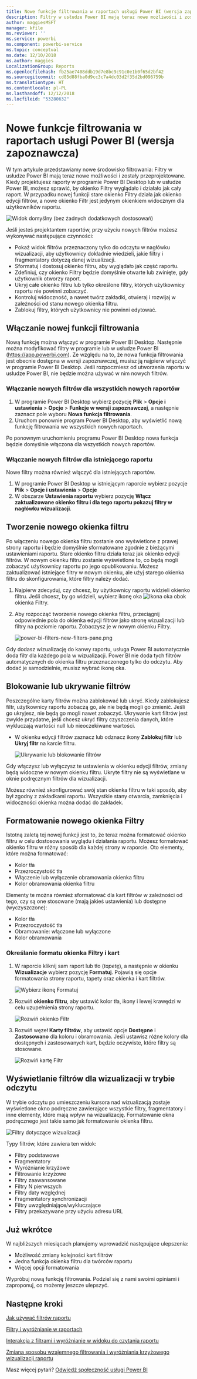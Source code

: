 ```yaml
---
title: Nowe funkcje filtrowania w raportach usługi Power BI (wersja zapoznawcza)
description: Filtry w usłudze Power BI mają teraz nowe możliwości i zostały przeprojektowane.
author: maggiesMSFT
manager: kfile
ms.reviewer: ''
ms.service: powerbi
ms.component: powerbi-service
ms.topic: conceptual
ms.date: 12/10/2018
ms.author: maggies
LocalizationGroup: Reports
ms.openlocfilehash: fb25ae7408ddb19d7e8bc9c91c0e1b0f65d2bf42
ms.sourcegitcommit: cd85d88fba0d9cc3c7a4dc03d2f35d2bd096759b
ms.translationtype: HT
ms.contentlocale: pl-PL
ms.lasthandoff: 12/12/2018
ms.locfileid: "53280632"
---
```

# <a name="the-new-filter-experience-in-power-bi-reports-preview"></a>Nowe funkcje filtrowania w raportach usługi Power BI (wersja zapoznawcza)

W tym artykule przedstawiamy nowe środowisko filtrowania: Filtry w usłudze Power BI mają teraz nowe możliwości i zostały przeprojektowane. Kiedy projektujesz raporty w programie Power BI Desktop lub w usłudze Power BI, możesz sprawić, by okienko Filtry wyglądało i działało jak cały raport. W przypadku nowej funkcji stare okienko Filtry działa jak okienko edycji filtrów, a nowe okienko Filtr jest jedynym okienkiem widocznym dla użytkowników raportu. 
 
![Widok domyślny (bez żadnych dodatkowych dostosowań)](media/power-bi-report-filter-preview/power-bi-filter-reading.png)

Jeśli jesteś projektantem raportów, przy użyciu nowych filtrów możesz wykonywać następujące czynności:

- Pokaż widok filtrów przeznaczony tylko do odczytu w nagłówku wizualizacji, aby użytkownicy dokładnie wiedzieli, jakie filtry i fragmentatory dotyczą danej wizualizacji.
- Sformatuj i dostosuj okienko filtru, aby wyglądało jak część raportu.
- Zdefiniuj, czy okienko Filtry będzie domyślnie otwarte lub zwinięte, gdy użytkownik otworzy raport.
- Ukryj całe okienko filtru lub tylko określone filtry, których użytkownicy raportu nie powinni zobaczyć.
- Kontroluj widoczność, a nawet twórz zakładki, otwieraj i rozwijaj w zależności od stanu nowego okienka filtru.
- Zablokuj filtry, których użytkownicy nie powinni edytować.

## <a name="turn-on-the-new-filter-experience"></a>Włączanie nowej funkcji filtrowania 

Nową funkcję można włączyć w programie Power BI Desktop. Następnie można modyfikować filtry w programie lub w usłudze Power BI (https://app.powerbi.com). Ze względu na to, że nowa funkcja filtrowania jest obecnie dostępna w wersji zapoznawczej, musisz ją najpierw włączyć w programie Power BI Desktop. Jeśli rozpoczniesz od utworzenia raportu w usłudze Power BI, nie będzie można używać w nim nowych filtrów.

### <a name="turn-on-new-filters-for-all-new-reports"></a>Włączanie nowych filtrów dla wszystkich nowych raportów

1. W programie Power BI Desktop wybierz pozycję **Plik** > **Opcje i ustawienia** > **Opcje** > **Funkcje w wersji zapoznawczej**, a następnie zaznacz pole wyboru **Nowa funkcja filtrowania**. 
2. Uruchom ponownie program Power BI Desktop, aby wyświetlić nową funkcję filtrowania we wszystkich nowych raportach.

Po ponownym uruchomieniu programu Power BI Desktop nowa funkcja będzie domyślnie włączona dla wszystkich nowych raportów.  

### <a name="turn-on-new-filters-for-an-existing-report"></a>Włączanie nowych filtrów dla istniejącego raportu

Nowe filtry można również włączyć dla istniejących raportów.

1. W programie Power BI Desktop w istniejącym raporcie wybierz pozycje **Plik** > **Opcje i ustawienia** > **Opcje**
2. W obszarze **Ustawienia raportu** wybierz pozycję **Włącz zaktualizowane okienko filtru i dla tego raportu pokazuj filtry w nagłówku wizualizacji**.

## <a name="build-the-new-filter-pane"></a>Tworzenie nowego okienka filtru

Po włączeniu nowego okienka filtru zostanie ono wyświetlone z prawej strony raportu i będzie domyślnie sformatowane zgodnie z bieżącymi ustawieniami raportu. Stare okienko filtru działa teraz jak okienko edycji filtrów. W nowym okienku filtru zostanie wyświetlone to, co będą mogli zobaczyć użytkownicy raportu po jego opublikowaniu. Możesz zaktualizować istniejące filtry w nowym okienku, ale użyj starego okienka filtru do skonfigurowania, które filtry należy dodać.

1. Najpierw zdecyduj, czy chcesz, by użytkownicy raportu widzieli okienko filtru. Jeśli chcesz, by go widzieli, wybierz ikonę oka ![Ikona oka](media/power-bi-report-filter-preview/power-bi-filter-off-eye-icon.png) obok okienka Filtry.

2. Aby rozpocząć tworzenie nowego okienka filtru, przeciągnij odpowiednie pola do okienka edycji filtrów jako stronę wizualizacji lub filtry na poziomie raportu. Zobaczysz je w nowym okienku Filtry.

    ![power-bi-filters-new-filters-pane.png](media/power-bi-report-filter-preview/power-bi-filters-new-filters-pane.png)

Gdy dodasz wizualizację do kanwy raportu, usługa Power BI automatycznie doda filtr dla każdego pola w wizualizacji. Power BI nie doda tych filtrów automatycznych do okienka filtru przeznaczonego tylko do odczytu. Aby dodać je samodzielnie, musisz wybrać ikonę oka.

 
## <a name="lock-or-hide-filters"></a>Blokowanie lub ukrywanie filtrów

Poszczególne karty filtrów można zablokować lub ukryć. Kiedy zablokujesz filtr, użytkownicy raportu zobaczą go, ale nie będą mogli go zmienić. Jeśli go ukryjesz, nie będą go mogli nawet zobaczyć. Ukrywanie kart filtrów jest zwykle przydatne, jeśli chcesz ukryć filtry czyszczenia danych, które wykluczają wartości null lub nieoczekiwane wartości. 

- W okienku edycji filtrów zaznacz lub odznacz ikony **Zablokuj filtr** lub **Ukryj filtr** na karcie filtru.

   ![Ukrywanie lub blokowanie filtrów](media/power-bi-report-filter-preview/power-bi-filter-hide-lock.gif)

Gdy włączysz lub wyłączysz te ustawienia w okienku edycji filtrów, zmiany będą widoczne w nowym okienku filtru. Ukryte filtry nie są wyświetlane w oknie podręcznym filtrów dla wizualizacji.

Możesz również skonfigurować swój stan okienka filtru w taki sposób, aby był zgodny z zakładkami raportu. Wszystkie stany otwarcia, zamknięcia i widoczności okienka można dodać do zakładek.
 
## <a name="format-the-new-filters-pane"></a>Formatowanie nowego okienka Filtry

Istotną zaletą tej nowej funkcji jest to, że teraz można formatować okienko filtru w celu dostosowania wyglądu i działania raportu. Możesz formatować okienko filtru w różny sposób dla każdej strony w raporcie. Oto elementy, które można formatować: 

- Kolor tła
- Przezroczystość tła
- Włączenie lub wyłączenie obramowania okienka filtru
- Kolor obramowania okienka filtru

Elementy te można również sformatować dla kart filtrów w zależności od tego, czy są one stosowane (mają jakieś ustawienia) lub dostępne (wyczyszczone): 

- Kolor tła
- Przezroczystość tła
- Obramowanie: włączone lub wyłączone
- Kolor obramowania

### <a name="set-the-format-for-the-filters-pane-and-cards"></a>Określanie formatu okienka Filtry i kart

1. W raporcie kliknij sam raport lub tło (*tapetę*), a następnie w okienku **Wizualizacje** wybierz pozycję **Formatuj**. 
    Pojawią się opcje formatowania strony raportu, tapety oraz okienka i kart filtrów.

    ![Wybierz ikonę Formatuj](media/power-bi-report-filter-preview/power-bi-filter-format.png)    

1. Rozwiń **okienko filtru**, aby ustawić kolor tła, ikony i lewej krawędzi w celu uzupełnienia strony raportu.

    ![Rozwiń okienko Filtr](media/power-bi-report-filter-preview/power-bi-filter-format-pane.png)

1. Rozwiń węzeł **Karty filtrów**, aby ustawić opcje **Dostępne** i **Zastosowano** dla koloru i obramowania. Jeśli ustawisz różne kolory dla dostępnych i zastosowanych kart, będzie oczywiste, które filtry są stosowane. 
  
    ![Rozwiń kartę Filtr](media/power-bi-report-filter-preview/power-bi-filter-format-card.png)

## <a name="view-filters-for-a-visual-in-reading-mode"></a>Wyświetlanie filtrów dla wizualizacji w trybie odczytu

W trybie odczytu po umieszczeniu kursora nad wizualizacją zostaje wyświetlone okno podręczne zawierające wszystkie filtry, fragmentatory i inne elementy, które mają wpływ na wizualizację. Formatowanie okna podręcznego jest takie samo jak formatowanie okienka filtru. 

![Filtry dotyczące wizualizacji](media/power-bi-report-filter-preview/power-bi-filter-per-visual.png)

Typy filtrów, które zawiera ten widok: 
- Filtry podstawowe
- Fragmentatory
- Wyróżnianie krzyżowe 
- Filtrowanie krzyżowe
- Filtry zaawansowane
- Filtry N pierwszych
- Filtry daty względnej
- Fragmentatory synchronizacji
- Filtry uwzględniające/wykluczające
- Filtry przekazywane przy użyciu adresu URL

## <a name="coming-soon"></a>Już wkrótce

W najbliższych miesiącach planujemy wprowadzić następujące ulepszenia:
- Możliwość zmiany kolejności kart filtrów
- Jedna funkcja okienka filtru dla twórców raportu 
- Więcej opcji formatowania

Wypróbuj nową funkcję filtrowania. Podziel się z nami swoimi opiniami i zaproponuj, co możemy jeszcze ulepszyć. 

## <a name="next-steps"></a>Następne kroki
[Jak używać filtrów raportu](consumer/end-user-report-filter.md)

[Filtry i wyróżnianie w raportach](power-bi-reports-filters-and-highlighting.md)

[Interakcja z filtrami i wyróżnianie w widoku do czytania raportu](consumer/end-user-reading-view.md)

[Zmiana sposobu wzajemnego filtrowania i wyróżniania krzyżowego wizualizacji raportu](consumer/end-user-interactions.md)

Masz więcej pytań? [Odwiedź społeczność usługi Power BI](http://community.powerbi.com/)

